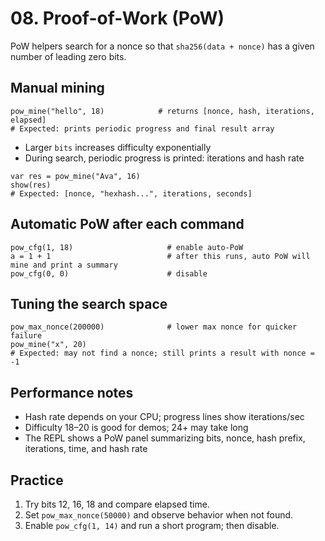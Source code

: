 # 08. Proof-of-Work (PoW)

PoW helpers search for a nonce so that `sha256(data + nonce)` has a given number of leading zero bits.

## Manual mining
```ava
pow_mine("hello", 18)            # returns [nonce, hash, iterations, elapsed]
# Expected: prints periodic progress and final result array
```

- Larger `bits` increases difficulty exponentially
- During search, periodic progress is printed: iterations and hash rate

```ava
var res = pow_mine("Ava", 16)
show(res)
# Expected: [nonce, "hexhash...", iterations, seconds]
```

## Automatic PoW after each command
```ava
pow_cfg(1, 18)                     # enable auto-PoW
a = 1 + 1                          # after this runs, auto PoW will mine and print a summary
pow_cfg(0, 0)                      # disable
```

## Tuning the search space
```ava
pow_max_nonce(200000)              # lower max nonce for quicker failure
pow_mine("x", 20)
# Expected: may not find a nonce; still prints a result with nonce = -1
```

## Performance notes
- Hash rate depends on your CPU; progress lines show iterations/sec
- Difficulty 18–20 is good for demos; 24+ may take long
- The REPL shows a PoW panel summarizing bits, nonce, hash prefix, iterations, time, and hash rate

## Practice
1) Try bits 12, 16, 18 and compare elapsed time.
2) Set `pow_max_nonce(50000)` and observe behavior when not found.
3) Enable `pow_cfg(1, 14)` and run a short program; then disable.
